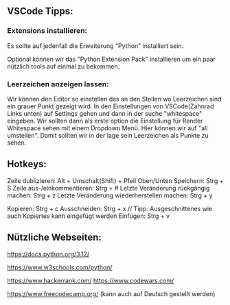 
## VSCode Tipps:

### Extensions installieren:
Es sollte auf jedenfall die Erweiterung "Python" installiert sein.

Optional können wir das "Python Extension Pack" installieren um ein paar nützlich tools auf einmal zu bekommen.

### Leerzeichen anzeigen lassen:
Wir können den Editor so einstellen das an den Stellen wo Leerzeichen sind ein grauer Punkt gezeigt wird.
In den Einstellungen von VSCode(Zahnrad Links unten) auf Settings gehen und dann in der suche "whitespace" eingeben.
Wir sollten dann als erste option die Einstellung für Render Whitespace sehen mit einem Dropdown Menü. Hier können wir auf "all umstellen". Damit sollten wir in der lage sein Leerzeichen als Punkte zu sehen.



## Hotkeys:

Zeile dublizieren:      Alt + Umschalt(Shift) + Pfeil Oben/Unten
Speichern:              Strg + S
Zeile aus-/einkommentieren:  Strg + #
Letzte Veränderung rückgängig machen: Strg + z
Letzte Veränderung wiederherstellen machen: Strg + y

Kopieren:       Strg + c
Ausschneiden:   Strg + x
// Tipp: Ausgeschnittenes wie auch Kopiertes kann eingefügt werden
Einfügen:       Strg + v



## Nützliche Webseiten:

https://docs.python.org/3.12/

https://www.w3schools.com/python/

https://www.hackerrank.com/
https://www.codewars.com/

https://www.freecodecamp.org/ (kann auch auf Deutsch gestellt werden)